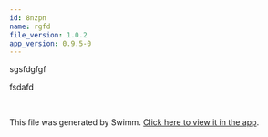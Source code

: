 ```yaml
---
id: 8nzpn
name: rgfd
file_version: 1.0.2
app_version: 0.9.5-0
---
```


sgsfdgfgf

fsdafd

<br/>

This file was generated by Swimm. [Click here to view it in the app](https://swimm-web-app.web.app/repos/Z2l0aHViJTNBJTNBVGV0cmlzLS0tVjIlM0ElM0FEYW5pZWxDNw==/docs/8nzpn).